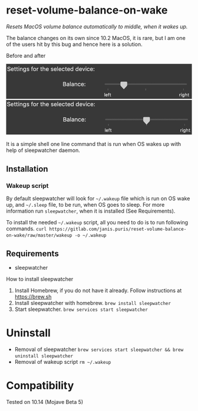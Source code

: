 # reset-volume-balance-on-wake

*Resets MacOS volume balance automatically to middle, when it wakes up.*

The balance changes on its own since 10.2 MacOS, it is rare, but I am one of the users hit by this bug and hence here is a solution.

Before and after

![befor.png](before.png "Before")
![after.png](after.png "After")

It is a simple shell one line command that is run when OS wakes up with help of sleepwatcher daemon.

## Installation
### Wakeup script
By default sleepwatcher will look for `~/.wakeup` file which is run on OS wake up, and `~/.sleep` file, to be run, when OS goes to sleep. For more information run `sleepwatcher`, when it is installed (See Requirements).

To install the needed `~/.wakeup` script, all you need to do is to run following commands.
`curl https://gitlab.com/janis.puris/reset-volume-balance-on-wake/raw/master/wakeup -o ~/.wakeup`

## Requirements
- sleepwatcher

How to install sleepwatcher
1. Install Homebrew, if you do not have it already. Follow instructions at https://brew.sh
2. Install sleepwatcher with homebrew. `brew install sleepwatcher`
3. Start sleepwatcher. `brew services start sleepwatcher`

# Uninstall
- Removal of sleepwatcher `brew services start sleepwatcher && brew uninstall sleepwatcher`
- Removal of wakeup script `rm ~/.wakeup`

# Compatibility
Tested on 10.14 (Mojave Beta 5) 